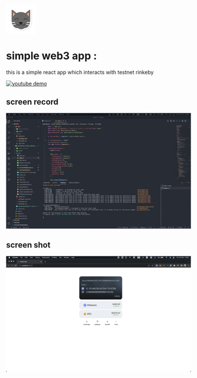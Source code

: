 <img src="https://raw.githubusercontent.com/danial2026/simple-web3-app/main/src/assets/cat-icon.png" width="80" height="80">

# simple web3 app :
this is a simple react app which interacts with testnet rinkeby
  
[![youtube demo](https://i.ytimg.com/vi/vjhklxvBgjs/maxresdefault.jpg)](https://www.youtube.com/watch?v=vjhklxvBgjs)

## screen record
![Alt Text](https://raw.githubusercontent.com/danial2026/simple-web3-app/main/screen-record.gif)

## screen shot
![alt text](https://raw.githubusercontent.com/danial2026/simple-web3-app/main/Screenshot.png)
